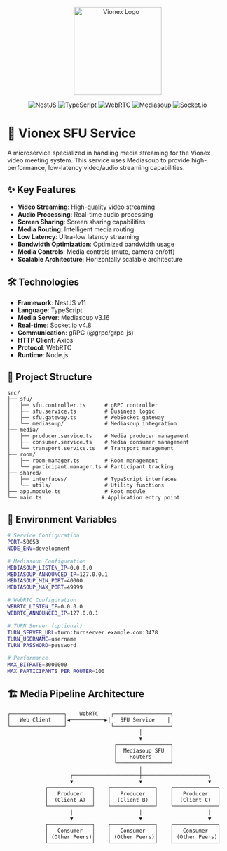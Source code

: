 <p align="center">
  <img src="https://res.cloudinary.com/dcweof28t/image/upload/v1750399380/image_products/favicon_vo2jtz.png" alt="Vionex Logo" width="200"/>
</p>

<p align="center">
  <img src="https://img.shields.io/badge/NestJS-e0234e?style=for-the-badge&logo=nestjs&logoColor=white" alt="NestJS"/>
  <img src="https://img.shields.io/badge/TypeScript-007ACC?style=for-the-badge&logo=typescript&logoColor=white" alt="TypeScript"/>
  <img src="https://img.shields.io/badge/WebRTC-333333?style=for-the-badge&logo=webrtc&logoColor=white" alt="WebRTC"/>
  <img src="https://img.shields.io/badge/Mediasoup-FF6B35?style=for-the-badge&logo=webrtc&logoColor=white" alt="Mediasoup"/>
  <img src="https://img.shields.io/badge/Socket.io-black?style=for-the-badge&logo=socket.io&badgeColor=010101" alt="Socket.io"/>
</p>

# 📡 Vionex SFU Service

A microservice specialized in handling media streaming for the Vionex video meeting system. This service uses Mediasoup to provide high-performance, low-latency video/audio streaming capabilities.

## ✨ Key Features

- **Video Streaming**: High-quality video streaming
- **Audio Processing**: Real-time audio processing
- **Screen Sharing**: Screen sharing capabilities
- **Media Routing**: Intelligent media routing
- **Low Latency**: Ultra-low latency streaming
- **Bandwidth Optimization**: Optimized bandwidth usage
- **Media Controls**: Media controls (mute, camera on/off)
- **Scalable Architecture**: Horizontally scalable architecture

## 🛠️ Technologies

- **Framework**: NestJS v11
- **Language**: TypeScript
- **Media Server**: Mediasoup v3.16
- **Real-time**: Socket.io v4.8
- **Communication**: gRPC (@grpc/grpc-js)
- **HTTP Client**: Axios
- **Protocol**: WebRTC
- **Runtime**: Node.js

## 📁 Project Structure

```
src/
├── sfu/
│   ├── sfu.controller.ts      # gRPC controller
│   ├── sfu.service.ts         # Business logic
│   ├── sfu.gateway.ts         # WebSocket gateway
│   └── mediasoup/             # Mediasoup integration
├── media/
│   ├── producer.service.ts    # Media producer management
│   ├── consumer.service.ts    # Media consumer management
│   └── transport.service.ts   # Transport management
├── room/
│   ├── room-manager.ts        # Room management
│   └── participant.manager.ts # Participant tracking
├── shared/
│   ├── interfaces/            # TypeScript interfaces
│   └── utils/                 # Utility functions
├── app.module.ts              # Root module
└── main.ts                   # Application entry point
```

## 🔧 Environment Variables

```bash
# Service Configuration
PORT=50053
NODE_ENV=development

# Mediasoup Configuration
MEDIASOUP_LISTEN_IP=0.0.0.0
MEDIASOUP_ANNOUNCED_IP=127.0.0.1
MEDIASOUP_MIN_PORT=40000
MEDIASOUP_MAX_PORT=49999

# WebRTC Configuration
WEBRTC_LISTEN_IP=0.0.0.0
WEBRTC_ANNOUNCED_IP=127.0.0.1

# TURN Server (optional)
TURN_SERVER_URL=turn:turnserver.example.com:3478
TURN_USERNAME=username
TURN_PASSWORD=password

# Performance
MAX_BITRATE=3000000
MAX_PARTICIPANTS_PER_ROUTER=100
```

## 🏗️ Media Pipeline Architecture

```
┌─────────────────┐    WebRTC    ┌──────────────────┐
│   Web Client    │◄───────────►│   SFU Service    │
└─────────────────┘              └──────────────────┘
                                          │
                                          ▼
                                  ┌─────────────────┐
                                  │  Mediasoup SFU  │
                                  │    Routers      │
                                  └─────────────────┘
                                          │
                    ┌─────────────────────┼─────────────────────┐
                    ▼                     ▼                     ▼
            ┌──────────────┐    ┌──────────────┐    ┌──────────────┐
            │   Producer   │    │   Producer   │    │   Producer   │
            │  (Client A)  │    │  (Client B)  │    │  (Client C)  │
            └──────────────┘    └──────────────┘    └──────────────┘
                    │                     │                     │
                    ▼                     ▼                     ▼
            ┌──────────────┐    ┌──────────────┐    ┌──────────────┐
            │   Consumer   │    │   Consumer   │    │   Consumer   │
            │ (Other Peers)│    │ (Other Peers)│    │ (Other Peers)│
            └──────────────┘    └──────────────┘    └──────────────┘
```
